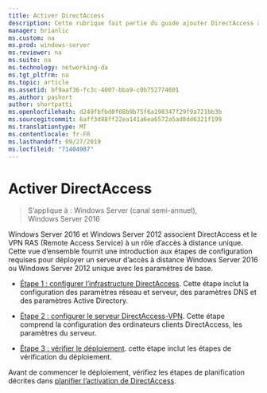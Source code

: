 ```yaml
---
title: Activer DirectAccess
description: Cette rubrique fait partie du guide ajouter DirectAccess à un déploiement d’accès à distance (VPN) existant pour Windows Server 2016
manager: brianlic
ms.custom: na
ms.prod: windows-server
ms.reviewer: na
ms.suite: na
ms.technology: networking-da
ms.tgt_pltfrm: na
ms.topic: article
ms.assetid: bf9aaf36-fc3c-4007-bba9-c0b752774601
ms.author: pashort
author: shortpatti
ms.openlocfilehash: d249fbfbd0f08b9b75f6a198347f29f9a721bb3b
ms.sourcegitcommit: 6aff3d88ff22ea141a6ea6572a5ad8dd6321f199
ms.translationtype: MT
ms.contentlocale: fr-FR
ms.lasthandoff: 09/27/2019
ms.locfileid: "71404987"
---
```

# <a name="enable-directaccess"></a>Activer DirectAccess

>S’applique à : Windows Server (canal semi-annuel), Windows Server 2016

 Windows Server 2016 et Windows Server 2012 associent DirectAccess et le VPN RAS (Remote Access Service) à un rôle d’accès à distance unique. Cette vue d’ensemble fournit une introduction aux étapes de configuration requises pour déployer un serveur d’accès à distance Windows Server 2016 ou Windows Server 2012 unique avec les paramètres de base.
  
-   [Étape 1 : configurer l’infrastructure DirectAccess](step-1-configure-da-inf-davpn.md). Cette étape inclut la configuration des paramètres réseau et serveur, des paramètres DNS et des paramètres Active Directory.  
  
-   [Étape 2 : configurer le serveur DirectAccess-VPN](step-2-configure-server-davpn.md). Cette étape comprend la configuration des ordinateurs clients DirectAccess, les paramètres du serveur.  
  
-   [Étape 3 : vérifier le déploiement](step-3-verify-davpn.md). cette étape inclut les étapes de vérification du déploiement.  
  
Avant de commencer le déploiement, vérifiez les étapes de planification décrites dans [planifier l’activation de DirectAccess](Plan-to-Enable-DirectAccess.md).  
  


